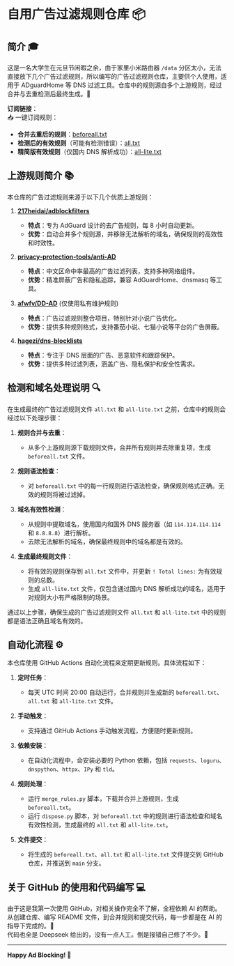 # 自用广告过滤规则仓库 📦

## 简介 🎓

这是一名大学生在元旦节闲暇之余，由于家里小米路由器 `/data` 分区太小，无法直接放下几个广告过滤规则，所以编写的广告过滤规则仓库，主要供个人使用，适用于 ADguardHome 等 DNS 过滤工具。仓库中的规则源自多个上游规则，经过合并与去重检测后最终生成。🎯

**订阅链接**：  
📥 一键订阅规则：  

- **合并去重后的规则**：[beforeall.txt](https://raw.githubusercontent.com/cloudyun233/cloudyun-AD-rules/refs/heads/main/beforeall.txt)
- **检测后的有效规则**（可能有检测错误）：[all.txt](https://raw.githubusercontent.com/cloudyun233/cloudyun-AD-rules/refs/heads/main/all.txt)
- **精简版有效规则**（仅国内 DNS 解析成功）：[all-lite.txt](https://raw.githubusercontent.com/cloudyun233/cloudyun-AD-rules/refs/heads/main/all-lite.txt)

## 上游规则简介 📚

本仓库的广告过滤规则来源于以下几个优质上游规则：

1. **[217heidai/adblockfilters](https://github.com/217heidai/adblockfilters)**  
   - **特点**：专为 AdGuard 设计的去广告规则，每 8 小时自动更新。  
   - **优势**：自动合并多个规则源，并移除无法解析的域名，确保规则的高效性和时效性。

2. **[privacy-protection-tools/anti-AD](https://github.com/privacy-protection-tools/anti-AD)**  
   - **特点**：中文区命中率最高的广告过滤列表，支持多种网络组件。  
   - **优势**：精准屏蔽广告和隐私追踪，兼容 AdGuardHome、dnsmasq 等工具。

3. **[afwfv/DD-AD](https://github.com/afwfv/DD-AD)**  (仅使用私有维护规则)
   - **特点**：广告过滤规则整合项目，特别针对小说广告优化。  
   - **优势**：提供多种规则格式，支持番茄小说、七猫小说等平台的广告屏蔽。

4. **[hagezi/dns-blocklists](https://github.com/hagezi/dns-blocklists)**  
   - **特点**：专注于 DNS 层面的广告、恶意软件和跟踪保护。  
   - **优势**：提供多种过滤列表，涵盖广告、隐私保护和安全性需求。

## 检测和域名处理说明 🔍

在生成最终的广告过滤规则文件 `all.txt` 和 `all-lite.txt` 之前，仓库中的规则会经过以下处理步骤：

1. **规则合并与去重**：
   - 从多个上游规则源下载规则文件，合并所有规则并去除重复项，生成 `beforeall.txt` 文件。

2. **规则语法检查**：
   - 对 `beforeall.txt` 中的每一行规则进行语法检查，确保规则格式正确。无效的规则将被过滤掉。

3. **域名有效性检测**：
   - 从规则中提取域名，使用国内和国外 DNS 服务器（如 `114.114.114.114` 和 `8.8.8.8`）进行解析。
   - 去除无法解析的域名，确保最终规则中的域名都是有效的。

4. **生成最终规则文件**：
   - 将有效的规则保存到 `all.txt` 文件中，并更新 `! Total lines:` 为有效规则的总数。
   - 生成 `all-lite.txt` 文件，仅包含通过国内 DNS 解析成功的域名，适用于对规则大小有严格限制的场景。

通过以上步骤，确保生成的广告过滤规则文件 `all.txt` 和 `all-lite.txt` 中的规则都是语法正确且域名有效的。

## 自动化流程 ⚙️

本仓库使用 GitHub Actions 自动化流程来定期更新规则。具体流程如下：

1. **定时任务**：
   - 每天 UTC 时间 20:00 自动运行，合并规则并生成新的 `beforeall.txt`、`all.txt` 和 `all-lite.txt` 文件。

2. **手动触发**：
   - 支持通过 GitHub Actions 手动触发流程，方便随时更新规则。

3. **依赖安装**：
   - 在自动化流程中，会安装必要的 Python 依赖，包括 `requests`、`loguru`、`dnspython`、`httpx`、`IPy` 和 `tld`。

4. **规则处理**：
   - 运行 `merge_rules.py` 脚本，下载并合并上游规则，生成 `beforeall.txt`。
   - 运行 `dispose.py` 脚本，对 `beforeall.txt` 中的规则进行语法检查和域名有效性检测，生成最终的 `all.txt` 和 `all-lite.txt`。

5. **文件提交**：
   - 将生成的 `beforeall.txt`、`all.txt` 和 `all-lite.txt` 文件提交到 GitHub 仓库，并推送到 `main` 分支。

## 关于 GitHub 的使用和代码编写 💻

由于这是我第一次使用 GitHub，对相关操作完全不了解，全程依赖 AI 的帮助。从创建仓库、编写 README 文件，到合并规则和提交代码，每一步都是在 AI 的指导下完成的。🤖  
代码也全是 Deepseek 给出的，没有一点人工。倒是报错自己修了不少。🔧

---

**Happy Ad Blocking! 🎉**
